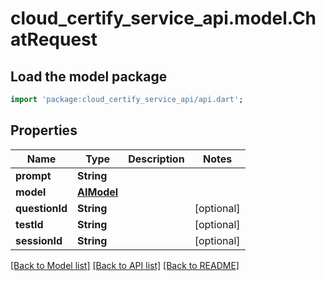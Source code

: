 # cloud_certify_service_api.model.ChatRequest

## Load the model package
```dart
import 'package:cloud_certify_service_api/api.dart';
```

## Properties
Name | Type | Description | Notes
------------ | ------------- | ------------- | -------------
**prompt** | **String** |  | 
**model** | [**AIModel**](AIModel.md) |  | 
**questionId** | **String** |  | [optional] 
**testId** | **String** |  | [optional] 
**sessionId** | **String** |  | [optional] 

[[Back to Model list]](../README.md#documentation-for-models) [[Back to API list]](../README.md#documentation-for-api-endpoints) [[Back to README]](../README.md)



